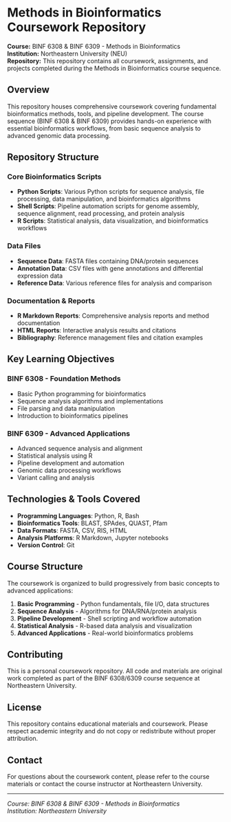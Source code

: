 # Methods in Bioinformatics Coursework Repository

**Course:** BINF 6308 & BINF 6309 - Methods in Bioinformatics  
**Institution:** Northeastern University (NEU)  
**Repository:** This repository contains all coursework, assignments, and projects completed during the Methods in Bioinformatics course sequence.

## Overview

This repository houses comprehensive coursework covering fundamental bioinformatics methods, tools, and pipeline development. The course sequence (BINF 6308 & BINF 6309) provides hands-on experience with essential bioinformatics workflows, from basic sequence analysis to advanced genomic data processing.

## Repository Structure

### Core Bioinformatics Scripts
- **Python Scripts**: Various Python scripts for sequence analysis, file processing, data manipulation, and bioinformatics algorithms
- **Shell Scripts**: Pipeline automation scripts for genome assembly, sequence alignment, read processing, and protein analysis
- **R Scripts**: Statistical analysis, data visualization, and bioinformatics workflows

### Data Files
- **Sequence Data**: FASTA files containing DNA/protein sequences
- **Annotation Data**: CSV files with gene annotations and differential expression data
- **Reference Data**: Various reference files for analysis and comparison

### Documentation & Reports
- **R Markdown Reports**: Comprehensive analysis reports and method documentation
- **HTML Reports**: Interactive analysis results and citations
- **Bibliography**: Reference management files and citation examples

## Key Learning Objectives

### BINF 6308 - Foundation Methods
- Basic Python programming for bioinformatics
- Sequence analysis algorithms and implementations
- File parsing and data manipulation
- Introduction to bioinformatics pipelines

### BINF 6309 - Advanced Applications
- Advanced sequence analysis and alignment
- Statistical analysis using R
- Pipeline development and automation
- Genomic data processing workflows
- Variant calling and analysis

## Technologies & Tools Covered

- **Programming Languages**: Python, R, Bash
- **Bioinformatics Tools**: BLAST, SPAdes, QUAST, Pfam
- **Data Formats**: FASTA, CSV, RIS, HTML
- **Analysis Platforms**: R Markdown, Jupyter notebooks
- **Version Control**: Git

## Course Structure

The coursework is organized to build progressively from basic concepts to advanced applications:

1. **Basic Programming** - Python fundamentals, file I/O, data structures
2. **Sequence Analysis** - Algorithms for DNA/RNA/protein analysis
3. **Pipeline Development** - Shell scripting and workflow automation
4. **Statistical Analysis** - R-based data analysis and visualization
5. **Advanced Applications** - Real-world bioinformatics problems

## Contributing

This is a personal coursework repository. All code and materials are original work completed as part of the BINF 6308/6309 course sequence at Northeastern University.

## License

This repository contains educational materials and coursework. Please respect academic integrity and do not copy or redistribute without proper attribution.

## Contact

For questions about the coursework content, please refer to the course materials or contact the course instructor at Northeastern University.

---
 
*Course: BINF 6308 & BINF 6309 - Methods in Bioinformatics*  
*Institution: Northeastern University*
